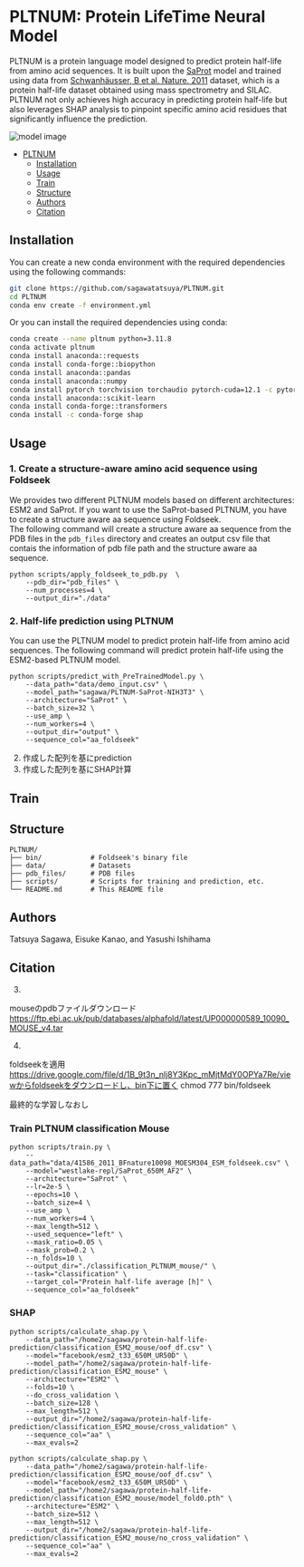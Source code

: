 # PLTNUM: Protein LifeTime Neural Model
PLTNUM is a protein language model designed to predict protein half-life from amino acid sequences. It is built upon the [SaProt](https://huggingface.co/westlake-repl/SaProt_650M_AF2) model and trained using data from [Schwanhäusser, B et al. Nature. 2011](https://www.nature.com/articles/nature10098) dataset, which is a protein half-life dataset obtained using mass spectrometry and SILAC.  
PLTNUM not only achieves high accuracy in predicting protein half-life but also leverages SHAP analysis to pinpoint specific amino acid residues that significantly influence the prediction. 

![model image](https://github.com/sagawatatsuya/PLTNUM/blob/main/model-image.png)

- [PLTNUM](#pltnum)  
  - [Installation](#installation)  
  - [Usage](#usage)  
  - [Train](#train)  
  - [Structure](#structure) 
  - [Authors](#authors)
  - [Citation](#citation)  


## Installation
You can create a new conda environment with the required dependencies using the following commands:
```bash
git clone https://github.com/sagawatatsuya/PLTNUM.git
cd PLTNUM
conda env create -f environment.yml
```
Or you can install the required dependencies using conda:
```bash
conda create --name pltnum python=3.11.8
conda activate pltnum
conda install anaconda::requests
conda install conda-forge::biopython
conda install anaconda::pandas
conda install anaconda::numpy
conda install pytorch torchvision torchaudio pytorch-cuda=12.1 -c pytorch -c nvidia
conda install anaconda::scikit-learn
conda install conda-forge::transformers
conda install -c conda-forge shap
```

## Usage
### 1. Create a structure-aware amino acid sequence using Foldseek
We provides two different PLTNUM models based on different architectures: ESM2 and SaProt. If you want to use the SaProt-based PLTNUM, you have to create a structure aware aa sequence using Foldseek.  
The following command will create a structure aware aa sequence from the PDB files in the `pdb_files` directory and creates an output csv file that contais the information of pdb file path and the structure aware aa sequence.
```
python scripts/apply_foldseek_to_pdb.py  \
    --pdb_dir="pdb_files" \
    --num_processes=4 \
    --output_dir="./data"
```
### 2. Half-life prediction using PLTNUM
You can use the PLTNUM model to predict protein half-life from amino acid sequences. The following command will predict protein half-life using the ESM2-based PLTNUM model.
```
python scripts/predict_with_PreTrainedModel.py \
    --data_path="data/demo_input.csv" \
    --model_path="sagawa/PLTNUM-SaProt-NIH3T3" \
    --architecture="SaProt" \
    --batch_size=32 \
    --use_amp \
    --num_workers=4 \
    --output_dir="output" \
    --sequence_col="aa_foldseek"
```

2. 作成した配列を基にprediction
3. 作成した配列を基にSHAP計算

## Train

## Structure
```
PLTNUM/  
├── bin/            # Foldseek's binary file  
├── data/           # Datasets  
├── pdb_files/      # PDB files  
├── scripts/        # Scripts for training and prediction, etc.
└── README.md       # This README file  
```

## Authors
Tatsuya Sagawa, Eisuke Kanao, and Yasushi Ishihama  

## Citation


3. 
mouseのpdbファイルダウンロード
https://ftp.ebi.ac.uk/pub/databases/alphafold/latest/UP000000589_10090_MOUSE_v4.tar

4. 
foldseekを適用
https://drive.google.com/file/d/1B_9t3n_nlj8Y3Kpc_mMjtMdY0OPYa7Re/viewからfoldseekをダウンロードし、bin下に置く
chmod 777 bin/foldseek




最終的な学習しなおし
### Train PLTNUM classification Mouse
```
python scripts/train.py \
    --data_path="data/41586_2011_BFnature10098_MOESM304_ESM_foldseek.csv" \
    --model="westlake-repl/SaProt_650M_AF2" \
    --architecture="SaProt" \
    --lr=2e-5 \
    --epochs=10 \
    --batch_size=4 \
    --use_amp \
    --num_workers=4 \
    --max_length=512 \
    --used_sequence="left" \
    --mask_ratio=0.05 \
    --mask_prob=0.2 \
    --n_folds=10 \
    --output_dir="./classification_PLTNUM_mouse/" \
    --task="classification" \
    --target_col="Protein half-life average [h]" \
    --sequence_col="aa_foldseek"
```


### SHAP
```
python scripts/calculate_shap.py \
    --data_path="/home2/sagawa/protein-half-life-prediction/classification_ESM2_mouse/oof_df.csv" \
    --model="facebook/esm2_t33_650M_UR50D" \
    --model_path="/home2/sagawa/protein-half-life-prediction/classification_ESM2_mouse" \
    --architecture="ESM2" \
    --folds=10 \
    --do_cross_validation \
    --batch_size=128 \
    --max_length=512 \
    --output_dir="/home2/sagawa/protein-half-life-prediction/classification_ESM2_mouse/cross_validation" \
    --sequence_col="aa" \
    --max_evals=2
```
```
python scripts/calculate_shap.py \
    --data_path="/home2/sagawa/protein-half-life-prediction/classification_ESM2_mouse/oof_df.csv" \
    --model="facebook/esm2_t33_650M_UR50D" \
    --model_path="/home2/sagawa/protein-half-life-prediction/classification_ESM2_mouse/model_fold0.pth" \
    --architecture="ESM2" \
    --batch_size=512 \
    --max_length=512 \
    --output_dir="/home2/sagawa/protein-half-life-prediction/classification_ESM2_mouse/no_cross_validation" \
    --sequence_col="aa" \
    --max_evals=2
```
